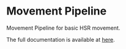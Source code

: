 # Movement Pipeline

Movement Pipeline for basic HSR movement. 

The full documentation is available at [here](https://v4r-tuwien.github.io/movement_pipeline/).


